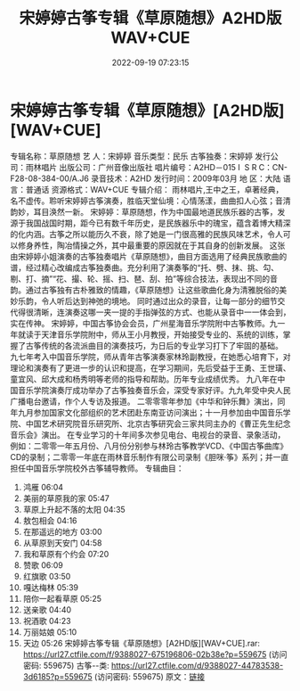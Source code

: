 ﻿---
title: 宋婷婷古筝专辑《草原随想》A2HD版WAV+CUE
date: 2022-09-19 07:23:15
categories: 古典音乐、新世纪、纯音雅乐
tags: 纯音雅乐
---
# 宋婷婷古筝专辑《草原随想》[A2HD版][WAV+CUE]

专辑名称：草原随想
艺
人：宋婷婷
音乐类型：民乐
古筝独奏：宋婷婷
发行公司：雨林唱片
出版公司：广州音像出版社
唱片编号：A2HD－015
I  S R
C：CN-F28-08-384-00/A.J6
录音技术：A2HD
发行时间：2009年03月
地
区：大陆
语
言：普通话
资源格式：WAV+CUE
专辑介绍：
雨林唱片,王中之王，卓著经典，名不虚传。聆听宋婷婷古筝演奏，胜临天堂仙境：心情荡漾，曲曲扣人心弦；音清韵妙，耳目涣然一新。
宋婷婷：草原随想，作为中国最地道民族乐器的古筝，发源于我国战国时期，距今已有数千年历史，是民族器乐中的瑰宝，蕴含着博大精深的化内涵。古筝之所以能历久不衰，除了她是一门很高雅的民族风味艺术，令人可以修身养性，陶冶情操之外，其中最重要的原因就在于其自身的创新发展。
这张由宋婷婷小姐演奏的古筝独奏唱片《草原随想》，曲目方面选用了经典民族歌曲的谱，经过精心改编成古筝独奏曲。充分利用了演奏筝的“托、劈、抹、挑、勾、剔、打、摘”“花、撮、轮、摇、扫、琶、刮、拍”等综合技法，表现出不同的音韵。通过古筝独有古朴雅致的情趣，《草原随想》让这些歌曲化身为清雅脱俗的美妙乐韵，令人听后达到神弛的境地。
同时通过出众的录音，让每一部分的细节交代得很清晰，连演奏这哪一夹一提的手指弹弦的方式、也能从录音中一一体会到，实在传神。
宋婷婷，中国古筝协会会员，广州星海音乐学院附中古筝教师。九一年就读于天津音乐学院附中，师从王小月教授，开始接受专业的、系统的训练，掌握了古筝传统的各流派曲目的演奏技巧，为日后的专业学习打下了牢固的基础。
九七年考入中国音乐学院，师从青年古筝演奏家林玲副教授，在她悉心培育下，对理论和演奏有了更进一步的认识和提高，在学习期间，先后受益于王勇、王世璜、童宜风、邱大成和杨秀明等老师的指导和帮助。历年专业成绩优秀。
九八年在中国音乐学院演奏厅成功举办了古筝独奏音乐会，深受专家好评。九九年受中央人民广播电台邀请，作个人专访及报道。
二零零零年参加《中华和钟乐舞》演出，同年九月参加国家文化部组织的艺术团赴东南亚访问演出；十一月参加由中国音乐学院、中国艺术研究院音乐研究所、北京古筝研究会三家共同主办的《曹正先生纪念音乐会》演出。
在专业学习的十年间多次参见电台、电视台的录音、录象活动，例如：二零零一年五月份、八月份分别参与林玲古筝教学VCD、《中国古筝曲库》CD的录制；二零零一年底在雨林音乐制作有限公司录制《胆咪·筝》系列；并一直担任中国音乐学院校外古筝辅导教师。
专辑曲目：
01. 鸿雁 06:04
02. 美丽的草原我的家 05:47
03. 草原上升起不落的太阳 04:35
04. 敖包相会 04:16
05. 在那遥远的地方 03:00
06. 从草原到天安门 04:58
07. 我和草原有个约会 07:20
08. 赞歌 06:09
09. 红旗歌 03:50
10. 嘎达梅林 05:39
11. 陪你一起看草原 05:25
12. 送亲歌 04:40
13. 祝酒歌 04:23
14. 万丽姑娘 05:10
15. 天边 05:26
宋婷婷古筝专辑《草原随想》[A2HD版][WAV+CUE].rar:
https://url27.ctfile.com/f/9388027-675196806-02b38e?p=559675
(访问密码: 559675)
古筝--类: https://url27.ctfile.com/d/9388027-44783538-3d6185?p=559675
(访问密码: 559675)
原文：[链接](https://blog.sina.com.cn/s/blog_1647c7e7601030zhq.html)